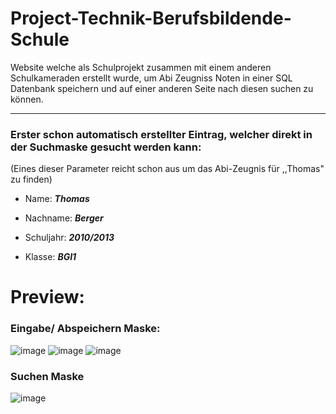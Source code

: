 # Project-Technik-Berufsbildende-Schule
 Website welche als Schulprojekt zusammen mit einem anderen Schulkameraden erstellt wurde, um Abi Zeugniss Noten in einer SQL Datenbank speichern und auf einer anderen Seite nach diesen suchen zu können.
 
---
 ### Erster schon automatisch erstellter Eintrag, welcher direkt in der Suchmaske gesucht werden kann:
(Eines dieser Parameter reicht schon aus um das Abi-Zeugnis für ,,Thomas" zu finden)
 
 - Name:  ***Thomas*** 
 
 - Nachname:  ***Berger***
 
 - Schuljahr:  ***2010/2013***
 
 - Klasse:  ***BGI1***

# Preview:

### Eingabe/ Abspeichern Maske:
![image](https://github.com/PentFiring5/Project-Technik-BBS/assets/85456087/fc780e16-e2b2-45e6-a3ca-77c16ae8bb3d)
![image](https://github.com/PentFiring5/Project-Technik-BBS/assets/85456087/7a51c495-e2d6-4f2d-86fb-1e753cef31aa)
![image](https://github.com/PentFiring5/Project-Technik-BBS/assets/85456087/1da96ce7-e035-4537-9b70-3da584a5c1e4)

### Suchen Maske
![image](https://github.com/PentFiring5/Project-Technik-BBS/assets/85456087/bd269044-ac7c-415a-97ac-a219eae74811)


